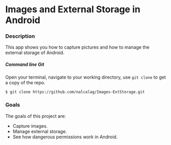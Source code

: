 # Images and External Storage in Android

### Description
This app shows you how to capture pictures and how to manage the external storage of Android.

##### Command line Git
Open your terminal, navigate to your working directory, use `git clone` to get a copy of the repo.

```
$ git clone https://github.com/nalcalag/Images-ExtStorage.git
```

### Goals
The goals of this project are:
* Capture images.
* Manage external storage.
* See how dangerous permissions work in Android.
